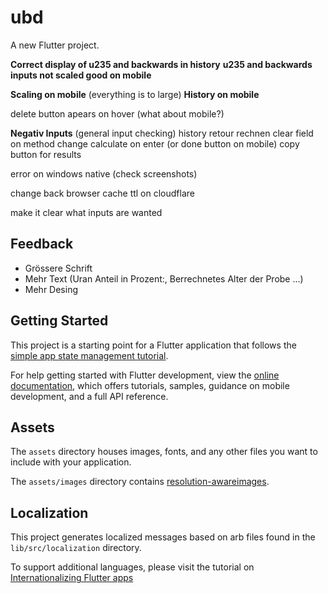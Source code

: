 # ubd

A new Flutter project.

**Correct display of u235 and backwards in history**
**u235 and backwards inputs not scaled good on mobile**

**Scaling on mobile** (everything is to large)
**History on mobile**

delete button apears on hover (what about mobile?)

**Negativ Inputs** (general input checking)
history
retour rechnen
clear field on method change
calculate on enter (or done button on mobile)
copy button for results

error on windows native (check screenshots)

change back browser cache ttl on cloudflare

make it clear what inputs are wanted


## Feedback
- Grössere Schrift
- Mehr Text (Uran Anteil in Prozent:, Berrechnetes Alter der Probe ...)
- Mehr Desing

## Getting Started

This project is a starting point for a Flutter application that follows the
[simple app state management tutorial](https://flutter.dev/docs/development/data-and-backend/state-mgmt/simple).

For help getting started with Flutter development, view the
[online documentation](https://flutter.dev/docs), which offers tutorials,
samples, guidance on mobile development, and a full API reference.

## Assets

The `assets` directory houses images, fonts, and any other files you want to
include with your application.

The `assets/images` directory contains [resolution-awareimages](https://flutter.dev/docs/development/ui/assets-and-images#resolution-aware).

## Localization

This project generates localized messages based on arb files found in
the `lib/src/localization` directory.

To support additional languages, please visit the tutorial on
[Internationalizing Flutter
apps](https://flutter.dev/docs/development/accessibility-and-localization/internationalization)
